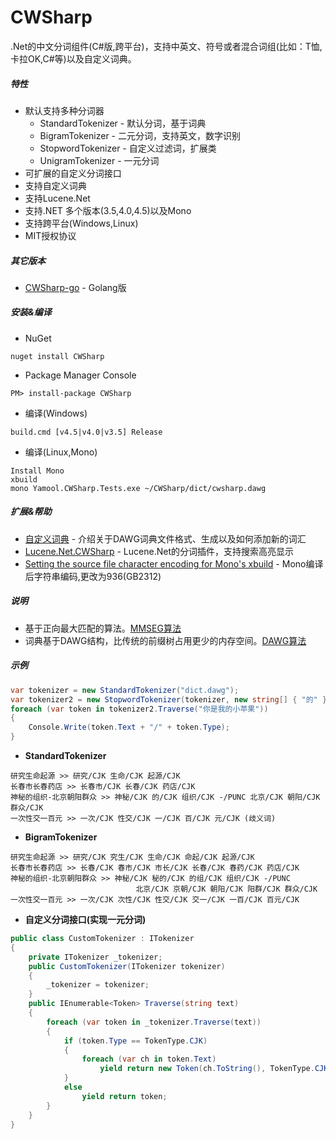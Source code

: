 CWSharp
===
.Net的中文分词组件(C#版,跨平台)，支持中英文、符号或者混合词组(比如：T恤,卡拉OK,C#等)以及自定义词典。

##### 特性
- 默认支持多种分词器
	- StandardTokenizer - 默认分词，基于词典
	- BigramTokenizer - 二元分词，支持英文，数字识别
	- StopwordTokenizer - 自定义过滤词，扩展类
	- UnigramTokenizer - 一元分词
- 可扩展的自定义分词接口
- 支持自定义词典
- 支持Lucene.Net
- 支持.NET 多个版本(3.5,4.0,4.5)以及Mono
- 支持跨平台(Windows,Linux)
- MIT授权协议

##### 其它版本
- [CWSharp-go](https://github.com/zhengchun/cwsharp-go) - Golang版

##### 安装&编译
- NuGet
```
nuget install CWSharp 
```
- Package Manager Console
```
PM> install-package CWSharp
```
- 编译(Windows)
```
build.cmd [v4.5|v4.0|v3.5] Release
```
- 编译(Linux,Mono)
```
Install Mono
xbuild
mono Yamool.CWSharp.Tests.exe ~/CWSharp/dict/cwsharp.dawg
```

##### 扩展&帮助
- [自定义词典](https://github.com/yamool/CWSharp/tree/master/dict) - 介绍关于DAWG词典文件格式、生成以及如何添加新的词汇
- [Lucene.Net.CWSharp](https://github.com/yamool/CWSharp/tree/master/contrib/LuceneNet) - Lucene.Net的分词插件，支持搜索高亮显示
- [Setting the source file character encoding for Mono's xbuild](http://stackoverflow.com/questions/6520919/setting-the-source-file-character-encoding-for-monos-xbuild) - Mono编译后字符串编码,更改为936(GB2312)

##### 说明
- 基于正向最大匹配的算法。[MMSEG算法](http://technology.chtsai.org/mmseg/)
- 词典基于DAWG结构，比传统的前缀树占用更少的内存空间。[DAWG算法](https://en.wikipedia.org/wiki/Deterministic_acyclic_finite_state_automaton)

##### 示例

```c#
var tokenizer = new StandardTokenizer("dict.dawg");
var tokenizer2 = new StopwordTokenizer(tokenizer, new string[] { "的" });
foreach (var token in tokenizer2.Traverse("你是我的小苹果"))
{
	Console.Write(token.Text + "/" + token.Type);
}
```

- **StandardTokenizer**
```
研究生命起源 >> 研究/CJK 生命/CJK 起源/CJK
长春市长春药店 >> 长春市/CJK 长春/CJK 药店/CJK
神秘的组织-北京朝阳群众 >> 神秘/CJK 的/CJK 组织/CJK -/PUNC 北京/CJK 朝阳/CJK 群众/CJK
一次性交一百元 >> 一次/CJK 性交/CJK 一/CJK 百/CJK 元/CJK (歧义词)
```

- **BigramTokenizer**
```
研究生命起源 >> 研究/CJK 究生/CJK 生命/CJK 命起/CJK 起源/CJK
长春市长春药店 >> 长春/CJK 春市/CJK 市长/CJK 长春/CJK 春药/CJK 药店/CJK
神秘的组织-北京朝阳群众 >> 神秘/CJK 秘的/CJK 的组/CJK 组织/CJK -/PUNC 
							北京/CJK 京朝/CJK 朝阳/CJK 阳群/CJK 群众/CJK
一次性交一百元 >> 一次/CJK 次性/CJK 性交/CJK 交一/CJK 一百/CJK 百元/CJK
```

- **自定义分词接口(实现一元分词)**
```c#
public class CustomTokenizer : ITokenizer
{
	private ITokenizer _tokenizer;
	public CustomTokenizer(ITokenizer tokenizer)
	{
		_tokenizer = tokenizer;
	}
	public IEnumerable<Token> Traverse(string text)
	{
		foreach (var token in _tokenizer.Traverse(text))
		{
			if (token.Type == TokenType.CJK)
			{
				foreach (var ch in token.Text)
					yield return new Token(ch.ToString(), TokenType.CJK);
			}
			else
				yield return token;
		}
	}
}
```